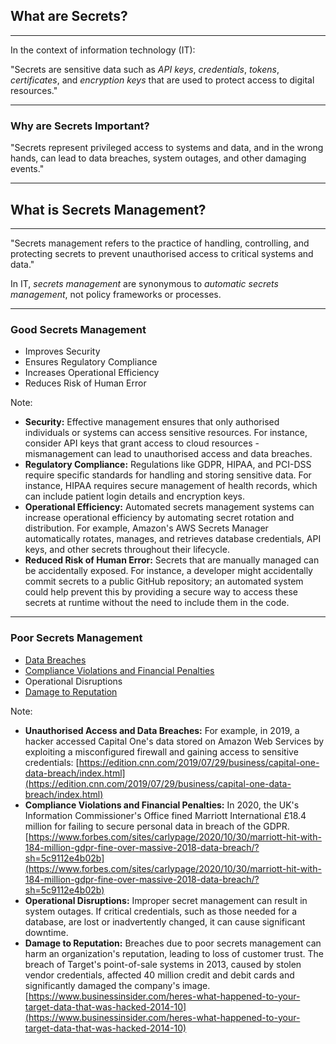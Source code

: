 <!--
.slide: data-background-image="https://cdn.pixabay.com/photo/2015/08/30/23/20/girls-914823_1280.jpg" data-background-opacity="0.1"
-->

## What are <span class="color-yellow-500">**Secrets?**</span>

---

In the context of information technology (IT):

"Secrets are sensitive data such as _API keys_, _credentials_, _tokens_, _certificates_, and _encryption keys_ that are used to protect access to digital resources."

---

### Why are <span class="color-yellow-500">**Secrets**</span> Important?

"Secrets represent privileged access to systems and data, and in the wrong hands, can lead to data breaches, system outages, and other damaging events."

---

## What is <span class="color-yellow-500">**Secrets Management?**</span>

---

"Secrets management refers to the practice of handling, controlling, and protecting secrets to prevent unauthorised access to critical systems and data."

In IT, _secrets management_ are synonymous to _automatic secrets management_, not policy frameworks or processes.

---

### Good <span class="color-yellow-500">**Secrets Management**</span>

- Improves Security
- Ensures Regulatory Compliance
- Increases Operational Efficiency
- Reduces Risk of Human Error

Note:

- **Security:** Effective management ensures that only authorised individuals or systems can access sensitive resources. For instance, consider API keys that grant access to cloud resources - mismanagement can lead to unauthorised access and data breaches.
- **Regulatory Compliance:** Regulations like GDPR, HIPAA, and PCI-DSS require specific standards for handling and storing sensitive data. For instance, HIPAA requires secure management of health records, which can include patient login details and encryption keys.
- **Operational Efficiency:** Automated secrets management systems can increase operational efficiency by automating secret rotation and distribution. For example, Amazon's AWS Secrets Manager automatically rotates, manages, and retrieves database credentials, API keys, and other secrets throughout their lifecycle.
- **Reduced Risk of Human Error:** Secrets that are manually managed can be accidentally exposed. For instance, a developer might accidentally commit secrets to a public GitHub repository; an automated system could help prevent this by providing a secure way to access these secrets at runtime without the need to include them in the code.

---

### Poor <span class="color-yellow-500">**Secrets Management**</span>

- [Data Breaches](https://edition.cnn.com/2019/07/29/business/capital-one-data-breach/index.html)
- [Compliance Violations and Financial Penalties](https://www.forbes.com/sites/carlypage/2020/10/30/marriott-hit-with-184-million-gdpr-fine-over-massive-2018-data-breach/?sh=5c9112e4b02b)
- Operational Disruptions
- [Damage to Reputation](https://www.businessinsider.com/heres-what-happened-to-your-target-data-that-was-hacked-2014-10)

Note:

- **Unauthorised Access and Data Breaches:** For example, in 2019, a hacker accessed Capital One's data stored on Amazon Web Services by exploiting a misconfigured firewall and gaining access to sensitive credentials:
[https://edition.cnn.com/2019/07/29/business/capital-one-data-breach/index.html](https://edition.cnn.com/2019/07/29/business/capital-one-data-breach/index.html)
- **Compliance Violations and Financial Penalties:** In 2020, the UK's Information Commissioner's Office fined Marriott International £18.4 million for failing to secure personal data in breach of the GDPR.
[https://www.forbes.com/sites/carlypage/2020/10/30/marriott-hit-with-184-million-gdpr-fine-over-massive-2018-data-breach/?sh=5c9112e4b02b](https://www.forbes.com/sites/carlypage/2020/10/30/marriott-hit-with-184-million-gdpr-fine-over-massive-2018-data-breach/?sh=5c9112e4b02b)
- **Operational Disruptions:** Improper secret management can result in system outages. If critical credentials, such as those needed for a database, are lost or inadvertently changed, it can cause significant downtime.
- **Damage to Reputation:** Breaches due to poor secrets management can harm an organization's reputation, leading to loss of customer trust. The breach of Target's point-of-sale systems in 2013, caused by stolen vendor credentials, affected 40 million credit and debit cards and significantly damaged the company's image.
[https://www.businessinsider.com/heres-what-happened-to-your-target-data-that-was-hacked-2014-10](https://www.businessinsider.com/heres-what-happened-to-your-target-data-that-was-hacked-2014-10)
